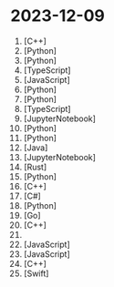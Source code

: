 # 2023-12-09

1. [](https://github.comundefined "MLX: An array framework for Apple silicon") [C++]
2. [](https://github.comundefined "Examples in the MLX framework") [Python]
3. [](https://github.comundefined "🔮 SuperDuperDB: Bring AI to your database: Integrate, train and manage any AI models and APIs directly with your database and your data.") [Python]
4. [](https://github.comundefined "Build in-app AI chatbots 🤖, and AI-powered Textareas ✨, into react web apps.") [TypeScript]
5. [](https://github.comundefined "StyleX is the styling system for ambitious user interfaces.") [JavaScript]
6. [](https://github.comundefined "MagicAnimate: Temporally Consistent Human Image Animation using Diffusion Model") [Python]
7. [](https://github.comundefined "Cross-platform iMessage POC") [Python]
8. [](https://github.comundefined "Next-generation ORM for Node.js & TypeScript | PostgreSQL, MySQL, MariaDB, SQL Server, SQLite, MongoDB and CockroachDB") [TypeScript]
9. [](https://github.comundefined "Let us democratise high-resolution generation! (arXiv 2023)") [JupyterNotebook]
10. [](https://github.comundefined "") [Python]
11. [](https://github.comundefined "") [Python]
12. [](https://github.comundefined "涵盖了 Spring 框架的核心概念和关键功能，包括控制反转（IOC）容器的使用，面向切面编程（AOP）的原理与实践，事务管理的方式与实现，Spring MVC 的流程与控制器工作机制，以及 Spring 中数据访问、安全、Boot 自动配置等方面的深入研究。此外，它还包含了 Spring 事件机制的应用、高级主题如缓存抽象和响应式编程，以及对 Spring 源码的编程风格与设计模式的深入探讨。") [Java]
13. [](https://github.comundefined "EfficientSAM: Leveraged Masked Image Pretraining for Efficient Segment Anything") [JupyterNotebook]
14. [](https://github.comundefined "Kata Containers is an open source project and community working to build a standard implementation of lightweight Virtual Machines (VMs) that feel and perform like containers, but provide the workload isolation and security advantages of VMs. https://katacontainers.io/") [Rust]
15. [](https://github.comundefined "获取微信账号信息(昵称/账号/手机/邮箱/数据库密钥/wxid)；PC微信数据库读取、解密脚本；聊天记录查看工具；聊天记录导出为html(包含语音图片)。支持多账户信息获取，支持所有微信版本。") [Python]
16. [](https://github.comundefined "A modern, C++-native, test framework for unit-tests, TDD and BDD - using C++14, C++17 and later (C++11 support is in v2.x branch, and C++03 on the Catch1.x branch)") [C++]
17. [](https://github.comundefined "Windows system utilities to maximize productivity") [C#]
18. [](https://github.comundefined "Official code for Style Aligned Image Generation via Shared Attention") [Python]
19. [](https://github.comundefined "Terraform enables you to safely and predictably create, change, and improve infrastructure. It is a source-available tool that codifies APIs into declarative configuration files that can be shared amongst team members, treated as code, edited, reviewed, and versioned.") [Go]
20. [](https://github.comundefined "A modern formatting library") [C++]
21. [](https://github.comundefined "A list of Free Software network services and web applications which can be hosted on your own servers") 
22. [](https://github.comundefined "") [JavaScript]
23. [](https://github.comundefined "📝 Algorithms and data structures implemented in JavaScript with explanations and links to further readings") [JavaScript]
24. [](https://github.comundefined "Seamless operability between C++11 and Python") [C++]
25. [](https://github.comundefined "Reactive Programming in Swift") [Swift]
